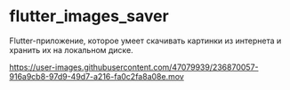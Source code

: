 # flutter_images_saver

Flutter-приложение, которое умеет скачивать картинки из интернета и хранить их на локальном диске.

https://user-images.githubusercontent.com/47079939/236870057-916a9cb8-97d9-49d7-a216-fa0c2fa8a08e.mov
